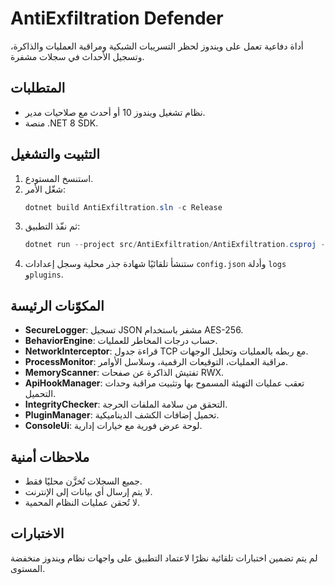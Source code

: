 # AntiExfiltration Defender

أداة دفاعية تعمل على ويندوز لحظر التسريبات الشبكية ومراقبة العمليات والذاكرة، وتسجيل الأحداث في سجلات مشفرة.

## المتطلبات
- نظام تشغيل ويندوز 10 أو أحدث مع صلاحيات مدير.
- منصة .NET 8 SDK.

## التثبيت والتشغيل
1. استنسخ المستودع.
2. شغّل الأمر:
   ```powershell
   dotnet build AntiExfiltration.sln -c Release
   ```
3. ثم نفّذ التطبيق:
   ```powershell
   dotnet run --project src/AntiExfiltration/AntiExfiltration.csproj -c Release
   ```
4. ستنشأ تلقائيًا شهادة جذر محلية وسجل إعدادات `config.json` وأدلة `logs` و`plugins`.

## المكوّنات الرئيسة
- **SecureLogger**: تسجيل JSON مشفر باستخدام AES-256.
- **BehaviorEngine**: حساب درجات المخاطر للعمليات.
- **NetworkInterceptor**: قراءة جدول TCP مع ربطه بالعمليات وتحليل الوجهات.
- **ProcessMonitor**: مراقبة العمليات، التوقيعات الرقمية، وسلاسل الأوامر.
- **MemoryScanner**: تفتيش الذاكرة عن صفحات RWX.
- **ApiHookManager**: تعقب عمليات التهيئة المسموح بها وتثبيت مراقبة وحدات التحميل.
- **IntegrityChecker**: التحقق من سلامة الملفات الحرجة.
- **PluginManager**: تحميل إضافات الكشف الديناميكية.
- **ConsoleUi**: لوحة عرض فورية مع خيارات إدارية.

## ملاحظات أمنية
- جميع السجلات تُخزَّن محليًا فقط.
- لا يتم إرسال أي بيانات إلى الإنترنت.
- لا تُحقن عمليات النظام المحمية.

## الاختبارات
لم يتم تضمين اختبارات تلقائية نظرًا لاعتماد التطبيق على واجهات نظام ويندوز منخفضة المستوى.
